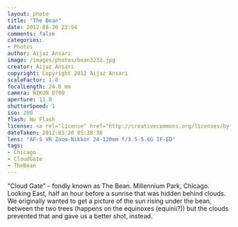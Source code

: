 ```yaml
---
layout: photo
title: "The Bean"
date: 2012-08-30 22:54
comments: false
categories:
- Photos
author: Aijaz Ansari
image: /images/photos/bean3232.jpg
creator: Aijaz Ansari
copyright: Copyright 2012 Aijaz Ansari
scaleFactor: 1.0
focalLength: 24.0 mm
camera: NIKON D700
aperture: 11.0
shutterSpeed: 1
iso: 200
flash: No Flash
license: <a rel="license" href="http://creativecommons.org/licenses/by-nc-nd/3.0/deed.en_US"><img alt="Creative Commons License" style="border-width:0" src="http://i.creativecommons.org/l/by-nc-nd/3.0/88x31.png" /></a>
dateTaken: 2012:03:20 05:38:36
lens: "AF-S VR Zoom-Nikkor 24-120mm f/3.5-5.6G IF-ED"
tags:
- Chicago
- CloudGate
- TheBean
---
```


"Cloud Gate" - fondly known as The Bean. Millennium Park, Chicago. Looking East, half an hour before a sunrise that was hidden behind clouds. We originally wanted to get a picture of the sun rising under the bean, between the two trees (happens on the equinoxes (equinii?)) but the clouds prevented that and gave us a better shot, instead.
